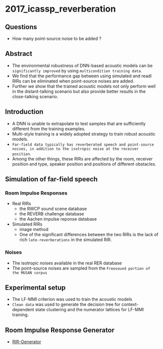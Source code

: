 # 2017_icassp_reverberation
## Questions
- How many point-source noise to be added ?
## Abstract
- The environmental robustness of DNN-based acoustic models can be `significantly improved` by using `multicondition training data`.
- We find that the performance gap between using simulated and readl RIRs can be eliminated when point-source noises are added.
- Further we show that the trained acoustic models not only perform well in the distant-talking scenario but also provide better results in the close-talking scenario.
## Introduction
- A DNN is unable to extrapolate to test samples that are sufficiently different from the training examples.
- Multi-style training is a widely adopted strategy to train robust acoustic models.
- `Far-field data typically has reverberated speech and point-source noises, in addition to the isotropic noise at the receiver position`.
- Among the other things, these RIRs are affected by the room, receiver position and type, speaker position and positions of different obstacles.
## Simulation of far-field speech
### Room Impulse Responses
- Real RIRs
    - the RWCP sound scene database
    - the REVERB challenge database
    - the Aachen impulse reponse database
- Simulated RIRs
    - image method
    - One of the significant differences between the two RIRs is the lack of rich `late-reverberations` in the simulated RIR.
### Noises
- The isotropic noises available in the real RER database
- The point-source noises are sampled from the `Freesound portion of the MUSAN corpus`
## Experimental setup
- The LF-MMI criterion was used to train the acoustic models
- `Clean data` was used to generate the decision tree for context-dependent state clustering and the numerator lattices for LF-MMI training.
## Room Impulse Response Generator
- [RIR-Generator][1]


[1]:https://github.com/ehabets/RIR-Generator